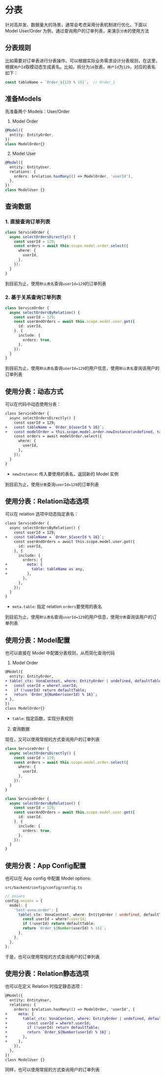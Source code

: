 # 分表

针对高并发、数据量大的场景，通常会考虑采用分表机制进行优化。下面以 Model User/Order 为例，通过查询用户的订单列表，来演示`分表`的使用方法

## 分表规则

比如需要对订单表进行分表操作。可以根据实际业务需求设计分表规则，在这里，根据`用户Id`取模动态生成表名。比如，拆分为`16`张表，`用户Id`为`129`，对应的表名如下：

``` typescript
const tableName = `Order_${129 % 16}`;  // Order_1
```

## 准备Models

先准备两个 Models：User/Order

1. Model Order

``` typescript
@Model({
  entity: EntityOrder,
})
class ModelOrder{}
```

2. Model User

``` typescript
@Model({
  entity: EntityUser,
  relations: {
    orders: $relation.hasMany(() => ModelOrder, 'userId'),
  },
})
class ModelUser {}
```

## 查询数据

### 1. 直接查询订单列表

``` typescript
class ServiceOrder {
  async selectOrdersDirectly() {
    const userId = 129;
    const orders = await this.scope.model.order.select({
      where: {
        userId,
      },
    });
  }
}  
``` 

到目前为止，使用`默认表名`查询`userId=129`的订单列表

### 2. 基于关系查询订单列表

``` typescript
class ServiceOrder {
  async selectOrdersByRelation() {
    const userId = 129;
    const userAndOrders = await this.scope.model.user.get({
      id: userId,
    }, {
      include: {
        orders: true,
      },
    });
  }
}  
```

到目前为止，使用`默认表名`查询`userId=129`的用户信息，使用`默认表名`查询该用户的订单列表

## 使用分表：动态方式

可以在代码中动态使用分表：

``` diff
class ServiceOrder {
  async selectOrdersDirectly() {
    const userId = 129;
+   const tableName = `Order_${userId % 16}`;
+   const modelOrder = this.scope.model.order.newInstance(undefined, tableName as any);
    const orders = await modelOrder.select({
      where: {
        userId,
      },
    });
  }
}  
```

- `newInstance`: 传入要使用的表名，返回新的 Model 实例

到目前为止，使用`分表`查询`userId=129`的订单列表

## 使用分表：Relation动态选项

可以在 relation 选项中动态指定表名：

``` diff
class ServiceOrder {
  async selectOrdersByRelation() {
    const userId = 129;
+   const tableName = `Order_${userId % 16}`;
    const userAndOrders = await this.scope.model.user.get({
      id: userId,
    }, {
      include: {
        orders: {
+         meta: {
+           table: tableName as any,
+         },
        },
      },
    });
  }
}  
```

- `meta.table`: 指定 relation `orders`要使用的表名

到目前为止，使用`默认表名`查询`userId=129`的用户信息，使用`分表`查询该用户的订单列表

## 使用分表：Model配置

也可以直接在 Model 中配置分表规则，从而简化查询代码

1. Model Order

``` diff
@Model({
  entity: EntityOrder,
+ table(_ctx: VonaContext, where: EntityOrder | undefined, defaultTable: keyof ITableRecord) {
+   const userId = where?.userId;
+   if (!userId) return defaultTable;
+   return `Order_${Number(userId) % 16}`;
+ },
})
class ModelOrder{}
```

- `table`: 指定函数，实现分表规则

2. 查询数据

现在，又可以使用常规的方式查询用户的订单列表

``` typescript
class ServiceOrder {
  async selectOrdersDirectly() {
    const userId = 129;
    const orders = await this.scope.model.order.select({
      where: {
        userId,
      },
    });
  }
}  
```

``` typescript
class ServiceOrder {
  async selectOrdersByRelation() {
    const userId = 129;
    const userAndOrders = await this.scope.model.user.get({
      id: userId,
    }, {
      include: {
        orders: true,
      },
    });
  }
}  
```

## 使用分表：App Config配置

也可以在 App config 中配置 Model options:

`src/backend/config/config/config.ts`

``` typescript
// onions
config.onions = {
  model: {
    'test-vona:order': {
      table(_ctx: VonaContext, where: EntityOrder | undefined, defaultTable: keyof ITableRecord) {
        const userId = where?.userId;
        if (!userId) return defaultTable;
        return `Order_${Number(userId) % 16}`;
      },
    },
  },
};
```

于是，也可以使用常规的方式查询用户的订单列表

## 使用分表：Relation静态选项

也可以在定义 Relation 时指定静态选项：

``` diff
@Model({
  entity: EntityUser,
  relations: {
    orders: $relation.hasMany(() => ModelOrder, 'userId', {
+     meta: {
+       table(_ctx: VonaContext, where: EntityOrder | undefined, defaultTable: keyof ITableRecord) {
+         const userId = where?.userId;
+         if (!userId) return defaultTable;
+         return `Order_${Number(userId) % 16}`;
+       },
+     },
    }),
  },
})
class ModelUser {}
```

同样，也可以使用常规的方式查询用户的订单列表
